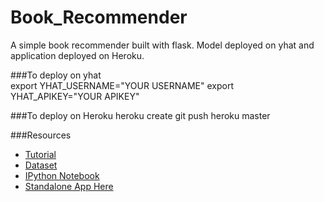 Book_Recommender
================

A simple book recommender built with flask. Model deployed on yhat and application deployed on Heroku.

###To deploy on yhat    
   	export YHAT_USERNAME="YOUR USERNAME"
    export YHAT_APIKEY="YOUR APIKEY" 
    

###To deploy on Heroku
    heroku create
    git push heroku master

###Resources

- [Tutorial](http://www.mickaellegal.com/blog/2014/1/30/how-to-build-a-recommender)
- [Dataset](blog/2014/1/30/how-to-build-a-recommender)
- [IPython Notebook](http://nbviewer.ipython.org/gist/mickaellegal/8764952)
- [Standalone App Here](http://shielded-waters-4091.herokuapp.com/)
